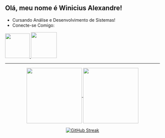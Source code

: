 ## Olá, meu nome é Winicius Alexandre!



- Cursando Análise e Desenvolvimento de Sistemas!
- Conecte-se Comigo:

<div >
  <a  href="https://www.linkedin.com/in/winicius-alexandre-066a92248/" target=_blank>
    <img  height="80" width="80" src="https://github.com/carolbarbosa101/carolbarbosa101/assets/44561610/bc26a6f8-f0d3-4f15-82e1-55680c48f269">
  </a>
  <a href="https://instagram.com/winiiicius" target="_blank">
    <img height="84" width="84" src="https://github.com/carolbarbosa101/carolbarbosa101/assets/44561610/88a3dd4d-f85e-4141-af09-a2667d81df5b">
  </a>
</div>

<hr>

<div align="center">
  <a href="https://github.com/Winiicius">
  <img align="center" height="180em" src="https://github-readme-stats.vercel.app/api?username=Winiicius&show_icons=true&theme=gruvbox&include_all_commits=true&count_private=true"/>
  <img align="center" height="180em" src="https://github-readme-stats.vercel.app/api/top-langs/?username=Winiicius&layout=compact&theme=gruvbox">
  <p></p>
  <a href="https://git.io/streak-stats"><img src="https://streak-stats.demolab.com?user=Winiicius&theme=gruvbox&border_radius=5.5&locale=pt&date_format=j%20M%5B%20Y%5D" alt="GitHub Streak" /></a>
</div>
